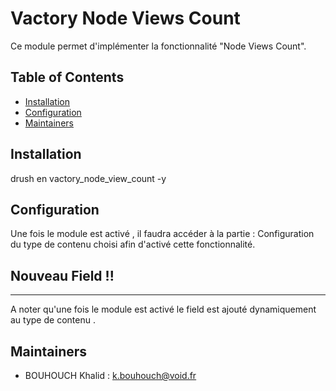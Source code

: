 
# Vactory Node Views Count  
Ce module permet d'implémenter la fonctionnalité "Node Views Count".
## Table of Contents  

 * [Installation](#installation)   
 * [Configuration](#configuration)   
 * [Maintainers](#maintainers)      

## Installation    

 drush en vactory_node_view_count -y  

## Configuration  
Une fois le module est activé , il faudra accéder à la partie : Configuration 
du type de contenu choisi afin d'activé cette fonctionnalité.

## Nouveau Field !!
---
A noter qu'une fois le module est activé le field est ajouté dynamiquement au type de contenu .

## Maintainers    

* BOUHOUCH Khalid : <k.bouhouch@void.fr>
